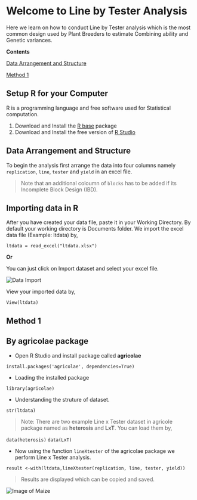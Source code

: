 # Welcome to Line by Tester Analysis 

  Here we learn on how to conduct Line by Tester analysis which is the most common design used by Plant Breeders to estimate Combining ability and Genetic variances. 


**Contents**

[Data Arrangement and Structure](https://nandp1.github.io/Line-Tester-Analysis/#data-arrangement-and-structure)

[Method 1](https://github.com/nandp1/Line-Tester-Analysis/blob/master/README.md#method-1)

##  Setup R for your Computer

R is a programming language and free software used for Statistical computation. 
1. Download and Install the [R base](https://cloud.r-project.org/) package
2. Download and Install the free version of [R Studio](https://rstudio.com/products/rstudio/download/) 


## Data Arrangement and Structure 

To begin the analysis first arrange the data into four columns namely `replication`, `line`, `tester` and `yield` in an excel file. 

> Note that an additional coloumn of `blocks` has to be added if its Incomplete Block Design (IBD). 

## Importing data in R

After you have created your data file, paste it in your Working Directory. By default your working directory is Documents folder. 
We import the excel data file (Example: ltdata) by, 

```ltdata = read_excel("ltdata.xlsx")```

**Or**

You can just click on Import dataset and select your excel file. 

![Data Import](https://github.com/nandp1/Line-Tester-Analysis/blob/master/dataimport.png)

View your imported data by,

```View(ltdata)```


## Method 1 
## By agricolae package 

- Open R Studio and install package called **agricolae** 

```install.packages('agricolae', dependencies=True)```   
                                     

- Loading the installed package 

```library(agricolae)```

- Understanding the struture of dataset. 

```str(ltdata)```

> Note: There are two example Line x Tester dataset in agricole package named as **heterosis** and **LxT**. You can load them by,

```data(heterosis)```
```data(LxT)```


- Now using the function `lineXtester` of the agricolae package we perform Line x Tester analysis. 

```result <-with(ltdata,lineXtester(replication, line, tester, yield))```

> Results are displayed which can be copied and saved. 


![Image of Maize](https://github.com/nandp1/Line-Tester-Analysis/blob/master/maize.jpg)






